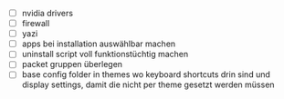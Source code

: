 - [ ] nvidia drivers
- [ ] firewall
- [ ] yazi
- [ ] apps bei installation auswählbar machen
- [ ] uninstall script voll funktionstüchtig machen
- [ ] packet gruppen überlegen
- [ ] base config folder in themes wo keyboard shortcuts drin sind und display settings, damit die nicht per theme gesetzt werden müssen